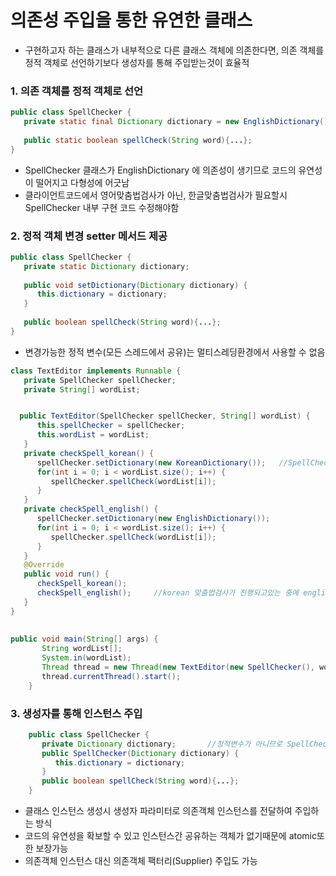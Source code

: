 # 의존성 주입을 통한 유연한 클래스
* 구현하고자 하는 클래스가 내부적으로 다른 클래스 객체에 의존한다면, 의존 객체를 정적 객체로 선언하기보다 생성자를 통해 주입받는것이 효율적

### 1. 의존 객체를 정적 객체로 선언
```java
public class SpellChecker {
   private static final Dictionary dictionary = new EnglishDictionary();
   
   public static boolean spellCheck(String word){...};
}
```
* SpellChecker  클래스가 EnglishDictionary 에 의존성이 생기므로 코드의 유연성이 떨어지고 다형성에 어긋남
* 클라이언트코드에서 영어맞춤법검사가 아닌, 한글맞춤법검사가 필요할시 SpellChecker 내부 구현 코드 수정해야함

### 2. 정적 객체 변경 setter 메서드 제공
```java
public class SpellChecker {
   private static Dictionary dictionary;
   
   public void setDictionary(Dictionary dictionary) {
      this.dictionary = dictionary;
   }
   
   public boolean spellCheck(String word){...};
}
```
* 변경가능한 정적 변수(모든 스레드에서 공유)는 멀티스레딩환경에서 사용할 수 없음  

```java
class TextEditor implements Runnable {
   private SpellChecker spellChecker;
   private String[] wordList;


  public TextEditor(SpellChecker spellChecker, String[] wordList) {
      this.spellChecker = spellChecker;
      this.wordList = wordList;
   }
   private checkSpell_korean() {
      spellChecker.setDictionary(new KoreanDictionary());	//SpellChecker의 dictionary 객체는 static이므로 모든 SpellChecker 인스턴스에서 공유됨
      for(int i = 0; i < wordList.size(); i++) {
         spellChecker.spellCheck(wordList[i]);
      }
   }
   private checkSpell_english() {
      spellChecker.setDictionary(new EnglishDictionary());
      for(int i = 0; i < wordList.size(); i++) {
         spellChecker.spellCheck(wordList[i]);
      }
   }
   @Override
   public void run() {
      checkSpell_korean();
      checkSpell_english();		//korean 맞춤법검사가 진행되고있는 중에 english 맞춤법을 검사하는 스레드가 SpellChecker의 dictionary 객체 인스턴스를 변경하여 에러 발생
   }
}
	
	
public void main(String[] args) {
	   String wordList[];
	   System.in(wordList);
	   Thread thread = new Thread(new TextEditor(new SpellChecker(), wordList));
	   thread.currentThread().start();
	}
```
### 3. 생성자를 통해 인스턴스 주입
```java
	public class SpellChecker {
	   private Dictionary dictionary;		//정적변수가 아니므로 SpellChecker 인스턴스마다 각자의 dictionary 객체를 가지게됨
	   public SpellChecker(Dictionary dictionary) {
	      this.dictionary = dictionary;
	   }
	   public boolean spellCheck(String word){...};
	}
```
* 클래스 인스턴스 생성시 생성자 파라미터로 의존객체 인스턴스를 전달하여 주입하는 방식
* 코드의 유연성을 확보할 수 있고 인스턴스간 공유하는 객체가 없기때문에 atomic또한 보장가능
* 의존객체 인스턴스 대신 의존객체 팩터리(Supplier) 주입도 가능